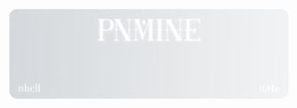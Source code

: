<picture>
  <source media="(prefers-color-scheme: dark)" srcset="./header.svg">
  <source media="(prefers-color-scheme: light)" srcset="./header-white.svg">
  <img alt="Header" src="./header.svg">
</picture>
<!--
**pnmine/pnmine** is a ✨ _special_ ✨ repository because its `README.md` (this file) appears on your GitHub profile.

Here are some ideas to get you started:

- 🔭 I’m currently working on ...
- 🌱 I’m currently learning ...
- 👯 I’m looking to collaborate on ...
- 🤔 I’m looking for help with ...
- 💬 Ask me about ...
- 📫 How to reach me: ...
- 😄 Pronouns: ...
- ⚡ Fun fact: ...
-->
